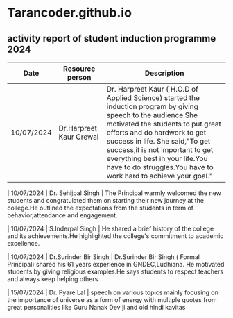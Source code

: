 # Tarancoder.github.io
## activity report of student induction programme 2024
| Date | Resource person | Description |
| ----------- | ----------- | ----------- |
| 10/07/2024 | Dr.Harpreet Kaur Grewal | Dr. Harpreet Kaur ( H.O.D of Applied Science) started the induction program by giving speech to the audience.She motivated the students to put great efforts and do hardwork  to get success in life. She said,"To get success,it is not important to get everything best in your life.You have to do struggles.You have to work hard to achieve your goal."

| 10/07/2024 | Dr. Sehijpal Singh | The Principal warmly welcomed the new students and congratulated them on starting their new journey at the college.He outlined the expectations from the students in term of behavior,attendance and engagement.

| 10/07/2024 | S.Inderpal Singh | He shared a brief history of the college and its achievements.He highlighted the college's commitment to academic excellence.

| 10/07/2024 | Dr.Surinder Bir Singh | Dr.Surinder Bir Singh ( Formal Principal) shared his 61 years experience in GNDEC,Ludhiana. He motivated students by giving religious examples.He says students to respect teachers and always keep helping others.

| 15/07/2024 | Dr. Pyare Lal | speech on various topics mainly focusing on the importance of universe as a form of energy with multiple quotes from great personalities like Guru Nanak Dev ji and old hindi kavitas 
